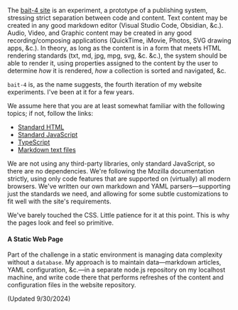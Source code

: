 

The [bait-4 site](https://baitnickel.github.io/bait-4/index.html) is an experiment, a prototype of a publishing system, stressing strict separation between code and content. Text content may be created in any good markdown editor (Visual Studio Code, Obsidian, &c.). Audio, Video, and Graphic content may be created in any good recording/composing applications (QuickTime, iMovie, Photos, SVG drawing apps, &c.). In theory, as long as the content is in a form that meets HTML rendering standards (txt, md, jpg, mpg, svg, &c. &c.), the system should be able to render it, using properties assigned to the content by the user to determine *how* it is rendered, *how* a collection is sorted and navigated, &c.

`bait-4` is, as the name suggests, the fourth iteration of my website experiments. I've been at it for a few years.

We assume here that you are at least somewhat familiar with the following topics; if not, follow the links:
- [Standard HTML](https://developer.mozilla.org/en-US/docs/Learn/HTML)
- [Standard JavaScript](https://developer.mozilla.org/en-US/docs/Web/JavaScript)
- [TypeScript](https://www.typescriptlang.org/docs/handbook/typescript-from-scratch.html)
- [Markdown text files](https://www.markdownguide.org/getting-started/)

We are not using any third-party libraries, only standard JavaScript, so there are no dependencies. We're following the Mozilla documentation strictly, using only code features that are supported on (virtually) all modern browsers. We've written our own markdown and YAML parsers—supporting just the standards we need, and allowing for some subtle customizations to fit well with the site's requirements. 

We've barely touched the CSS. Little patience for it at this point. This is why the pages look and feel so primitive.

#### A Static Web Page
Part of the challenge in a static environment is managing data complexity without a `database`. My approach is to maintain data—markdown articles, YAML configuration, &c.—in a separate node.js repository on my localhost machine, and write code there that performs refreshes of the content and configuration files in the website repository.

(Updated 9/30/2024)